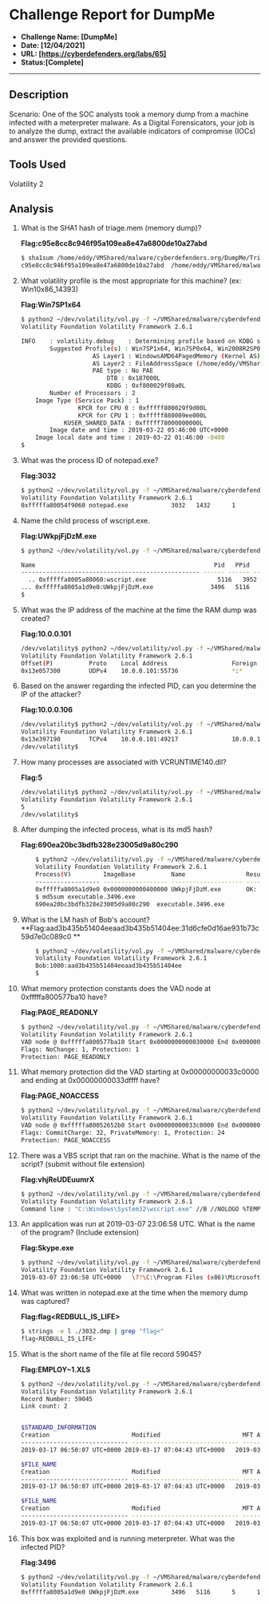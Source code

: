 # Challenge Report for DumpMe

- **Challenge Name: [DumpMe]**
- **Date: [12/04/2021]**
- **URL: [https://cyberdefenders.org/labs/65]**
- **Status:[Complete]**

***

## Description

Scenario:
One of the SOC analysts took a memory dump from a machine infected with a meterpreter malware. As a Digital Forensicators, your job is to analyze the dump, extract the available indicators of compromise (IOCs) and answer the provided questions.

## Tools Used

Volatility 2

## Analysis

1. What is the SHA1 hash of triage.mem (memory dump)?

    **Flag:c95e8cc8c946f95a109ea8e47a6800de10a27abd**

    ```bash
    $ sha1sum /home/eddy/VMShared/malware/cyberdefenders.org/DumpMe/Triage-Memory.mem 
    c95e8cc8c946f95a109ea8e47a6800de10a27abd  /home/eddy/VMShared/malware/cyberdefenders.org/DumpMe/Triage-Memory.mem
    ```

2. What volatility profile is the most appropriate for this machine? (ex: Win10x86_14393)

    **Flag:Win7SP1x64**

    ```bash
    $ python2 ~/dev/volatility/vol.py -f ~/VMShared/malware/cyberdefenders.org/DumpMe/Triage-Memory.mem imageinfo
    Volatility Foundation Volatility Framework 2.6.1

    INFO    : volatility.debug    : Determining profile based on KDBG search...
            Suggested Profile(s) : Win7SP1x64, Win7SP0x64, Win2008R2SP0x64, Win2008R2SP1x64_24000, Win2008R2SP1x64_23418, Win2008R2SP1x64, Win7SP1x64_24000, Win7SP1x64_23418
                        AS Layer1 : WindowsAMD64PagedMemory (Kernel AS)
                        AS Layer2 : FileAddressSpace (/home/eddy/VMShared/malware/cyberdefenders.org/DumpMe/Triage-Memory.mem)
                        PAE type : No PAE
                            DTB : 0x187000L
                            KDBG : 0xf800029f80a0L
            Number of Processors : 2
        Image Type (Service Pack) : 1
                    KPCR for CPU 0 : 0xfffff800029f9d00L
                    KPCR for CPU 1 : 0xfffff880009ee000L
                KUSER_SHARED_DATA : 0xfffff78000000000L
            Image date and time : 2019-03-22 05:46:00 UTC+0000
        Image local date and time : 2019-03-22 01:46:00 -0400
    $ 
    ```

3. What was the process ID of notepad.exe?

    **Flag:3032**

    ```bash
    $ python2 ~/dev/volatility/vol.py -f ~/VMShared/malware/cyberdefenders.org/DumpMe/Triage-Memory.mem  --profile=Win7SP1x64 pslist | grep notepad.exe
    Volatility Foundation Volatility Framework 2.6.1
    0xfffffa80054f9060 notepad.exe            3032   1432      1       60      1      0 2019-03-22 05:32:22 UTC+0000     
    ```

4. Name the child process of wscript.exe.

    **Flag:UWkpjFjDzM.exe**

    ```bash
    $ python2 ~/dev/volatility/vol.py -f ~/VMShared/malware/cyberdefenders.org/DumpMe/Triage-Memory.mem  --profile=Win7SP1x64 pstree

    Name                                                  Pid   PPid   Thds   Hnds Time
    -------------------------------------------------- ------ ------ ------ ------ ----
      .. 0xfffffa8005a80060:wscript.exe                    5116   3952      8    312 2019-03-22 05:35:32 UTC+0000
    ... 0xfffffa8005a1d9e0:UWkpjFjDzM.exe                3496   5116      5    109 2019-03-22 05:35:33 UTC+0000
    $ 
    ```

5. What was the IP address of the machine at the time the RAM dump was created?

    **Flag:10.0.0.101**

    ```bash
    /dev/volatility$ python2 ~/dev/volatility/vol.py -f ~/VMShared/malware/cyberdefenders.org/DumpMe/Triage-Memory.mem  --profile=Win7SP1x64 netscan
    Volatility Foundation Volatility Framework 2.6.1
    Offset(P)          Proto    Local Address                  Foreign Address      State            Pid      Owner          Created
    0x13e057300        UDPv4    10.0.0.101:55736               *:*                                   2888     svchost.exe    /dev/volatility$ 
    ```

6. Based on the answer regarding the infected PID, can you determine the IP of the attacker?

    **Flag:10.0.0.106**

    ```bash
    /dev/volatility$ python2 ~/dev/volatility/vol.py -f ~/VMShared/malware/cyberdefenders.org/DumpMe/Triage-Memory.mem  --profile=Win7SP1x64 netscan | grep 3496
    Volatility Foundation Volatility Framework 2.6.1
    0x13e397190        TCPv4    10.0.0.101:49217               10.0.0.106:4444      ESTABLISHED      3496     UWkpjFjDzM.exe 
    /dev/volatility$
    ```

7. How many processes are associated with VCRUNTIME140.dll?

    **Flag:5**

    ```bash
    /dev/volatility$ python2 ~/dev/volatility/vol.py -f ~/VMShared/malware/cyberdefenders.org/DumpMe/Triage-Memory.mem  --profile=Win7SP1x64 dlllist | grep VCRUNTIME140.dll | wc -l
    Volatility Foundation Volatility Framework 2.6.1
    5
    /dev/volatility$ 
    ```

8. After dumping the infected process, what is its md5 hash?

    **Flag:690ea20bc3bdfb328e23005d9a80c290**

    ```bash
        $ python2 ~/dev/volatility/vol.py -f ~/VMShared/malware/cyberdefenders.org/DumpMe/Triage-Memory.mem  --profile=Win7SP1x64 procdump -D . -p 3496
        Volatility Foundation Volatility Framework 2.6.1
        Process(V)         ImageBase          Name                 Result
        ------------------ ------------------ -------------------- ------
        0xfffffa8005a1d9e0 0x0000000000400000 UWkpjFjDzM.exe       OK: executable.3496.exe
        $ md5sum executable.3496.exe 
        690ea20bc3bdfb328e23005d9a80c290  executable.3496.exe

    ```

9. What is the LM hash of Bob's account?
    **Flag:aad3b435b51404eeaad3b435b51404ee:31d6cfe0d16ae931b73c59d7e0c089c0
    **

    ```bash
        $ python2 ~/dev/volatility/vol.py -f ~/VMShared/malware/cyberdefenders.org/DumpMe/Triage-Memory.mem  --profile=Win7SP1x64 hashdump | grep Bob
        Volatility Foundation Volatility Framework 2.6.1
        Bob:1000:aad3b435b51404eeaad3b435b51404ee
        $
    ```

10. What memory protection constants does the VAD node at 0xfffffa800577ba10 have?

    **Flag:PAGE_READONLY**

    ```bash
    $ python2 ~/dev/volatility/vol.py -f ~/VMShared/malware/cyberdefenders.org/DumpMe/Triage-Memory.mem  --profile=Win7SP1x64 vadinfo | grep -A 2 0xfffffa800577ba10
    Volatility Foundation Volatility Framework 2.6.1
    VAD node @ 0xfffffa800577ba10 Start 0x0000000000030000 End 0x0000000000033fff Tag Vad 
    Flags: NoChange: 1, Protection: 1
    Protection: PAGE_READONLY
    ```

11. What memory protection did the VAD starting at 0x00000000033c0000 and ending at 0x00000000033dffff have?

    **Flag:PAGE_NOACCESS**

    ```bash
    $ python2 ~/dev/volatility/vol.py -f ~/VMShared/malware/cyberdefenders.org/DumpMe/Triage-Memory.mem  --profile=Win7SP1x64 vadinfo | grep -A 2 "Start 0x00000000033c0000 End 0x00000000033dffff"
    Volatility Foundation Volatility Framework 2.6.1
    VAD node @ 0xfffffa80052652b0 Start 0x00000000033c0000 End 0x00000000033dffff Tag VadS
    Flags: CommitCharge: 32, PrivateMemory: 1, Protection: 24
    Protection: PAGE_NOACCESS

    ```

12. There was a VBS script that ran on the machine. What is the name of the script? (submit without file extension)

    **Flag:vhjReUDEuumrX**

    ```bash
    $ python2 ~/dev/volatility/vol.py -f ~/VMShared/malware/cyberdefenders.org/DumpMe/Triage-Memory.mem  --profile=Win7SP1x64 cmdline | grep vbs
    Volatility Foundation Volatility Framework 2.6.1
    Command line : "C:\Windows\System32\wscript.exe" //B //NOLOGO %TEMP%\vhjReUDEuumrX.vbs

    ```

13. An application was run at 2019-03-07 23:06:58 UTC. What is the name of the program? (Include extension)

    **Flag:Skype.exe**

    ```bash
    $ python2 ~/dev/volatility/vol.py -f ~/VMShared/malware/cyberdefenders.org/DumpMe/Triage-Memory.mem  --profile=Win7SP1x64 shimcache | grep "2019-03-07 23:06:58 UTC"
    Volatility Foundation Volatility Framework 2.6.1
    2019-03-07 23:06:58 UTC+0000   \??\C:\Program Files (x86)\Microsoft\Skype for Desktop\Skype.exe
    ```

14. What was written in notepad.exe at the time when the memory dump was captured?

    **Flag:flag<REDBULL_IS_LIFE>**

    ```bash
    $ strings -e l ./3032.dmp | grep "flag<"
    flag<REDBULL_IS_LIFE>
    ```

15. What is the short name of the file at file record 59045?

    **Flag:EMPLOY~1.XLS**

    ```bash
    $ python2 ~/dev/volatility/vol.py -f ~/VMShared/malware/cyberdefenders.org/DumpMe/Triage-Memory.mem  --profile=Win7SP1x64 mftparser | grep -A 20 "Record Number: 59045"
    Volatility Foundation Volatility Framework 2.6.1
    Record Number: 59045
    Link count: 2


    $STANDARD_INFORMATION
    Creation                       Modified                       MFT Altered                    Access Date                    Type
    ------------------------------ ------------------------------ ------------------------------ ------------------------------ ----
    2019-03-17 06:50:07 UTC+0000 2019-03-17 07:04:43 UTC+0000   2019-03-17 07:04:43 UTC+0000   2019-03-17 07:04:42 UTC+0000   Archive

    $FILE_NAME
    Creation                       Modified                       MFT Altered                    Access Date                    Name/Path
    ------------------------------ ------------------------------ ------------------------------ ------------------------------ ---------
    2019-03-17 06:50:07 UTC+0000 2019-03-17 07:04:43 UTC+0000   2019-03-17 07:04:43 UTC+0000   2019-03-17 07:04:42 UTC+0000   Users\Bob\DOCUME~1\EMPLOY~1\EMPLOY~1.XLS

    $FILE_NAME
    Creation                       Modified                       MFT Altered                    Access Date                    Name/Path
    ------------------------------ ------------------------------ ------------------------------ ------------------------------ ---------
    2019-03-17 06:50:07 UTC+0000 2019-03-17 07:04:43 UTC+0000   2019-03-17 07:04:43 UTC+0000   2019-03-17 07:04:42 UTC+0000   Users\Bob\DOCUME~1\EMPLOY~1\EmployeeInformation.xlsx
    ```

16. This box was exploited and is running meterpreter. What was the infected PID?

    **Flag:3496**

    ```bash
    $ python2 ~/dev/volatility/vol.py -f ~/VMShared/malware/cyberdefenders.org/DumpMe/Triage-Memory.mem  --profile=Win7SP1x64 pslist | grep UWkpjFjDzM.exe
    Volatility Foundation Volatility Framework 2.6.1
    0xfffffa8005a1d9e0 UWkpjFjDzM.exe         3496   5116      5      109      1      1 2019-03-22 05:35:33 UTC+0000                                 

    ```
